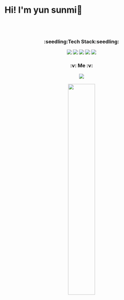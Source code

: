 # Hi! I'm yun sunmi:green_heart:
<br>
<br>
<h3  align="center"> :seedling:Tech Stack:seedling:</h3>
  <div  align="center">
  <img src="https://img.shields.io/badge/JAVA-007396?style=for-the-badge&logo=java&logoColor=white">
  <img src="https://img.shields.io/badge/MySQL-4479A1?style=for-the-badge&logo=MySQL&logoColor=white">
  <img src="https://img.shields.io/badge/Intellij-2C2255?style=for-the-badge&logo=Eclipse%20IDE&logoColor=white">
  <img src="https://img.shields.io/badge/github-181717?style=for-the-badge&logo=github&logoColor=white">
  <img src="https://img.shields.io/badge/aws-232F3E?style=for-the-badge&logo=aws&logoColor=white">
  </div>
  
<h3  align="center">:v: Me :v:</h3>
  <div  align="center">
    <a href=" https://www.naver.com/">
      <img src="https://img.shields.io/badge/Tech%20Blog-11B48A?style=flat-square&logo=Vimeo&logoColor=white&link=https://www.naver.com/"/>
    </a>
  </div>
<br>
<div align="center">
<a href="s">
  <img src="https://github-readme-stats.vercel.app/api?username=hgalchi&theme=tokyonight&show_icons=true" width="42%" />
</a>
</div>
